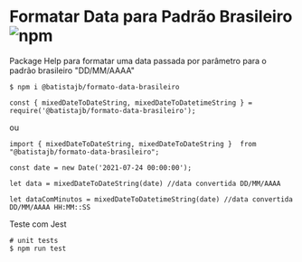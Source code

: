 # Formatar Data para Padrão Brasileiro ![npm](https://img.shields.io/npm/v/@batistajb/formato-data-brasileiro?label=vers%C3%A3o)
Package Help para formatar uma data passada por parâmetro para o padrão brasileiro "DD/MM/AAAA"


```
$ npm i @batistajb/formato-data-brasileiro

```

```
const { mixedDateToDateString, mixedDateToDatetimeString } = require('@batistajb/formato-data-brasileiro');
```
ou 
```
import { mixedDateToDateString, mixedDateToDateString }  from "@batistajb/formato-data-brasileiro";
```

```
const date = new Date('2021-07-24 00:00:00');

let data = mixedDateToDateString(date) //data convertida DD/MM/AAAA

let dataComMinutos = mixedDateToDatetimeString(date) //data convertida DD/MM/AAAA HH:MM::SS
```

Teste com Jest

```
# unit tests
$ npm run test
```

